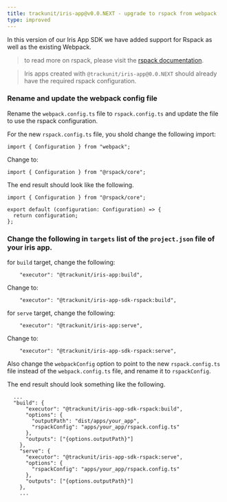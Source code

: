 ```yaml
---
title: trackunit/iris-app@v0.0.NEXT - upgrade to rspack from webpack
type: improved
---
```


In this version of our Iris App SDK we have added support for Rspack as well as the existing Webpack.
> to read more on rspack, please visit the [rspack documentation](https://rspack.dev/).

> Iris apps created with `@trackunit/iris-app@0.0.NEXT` should already have the required rspack configuration.

### Rename and update the webpack config file

Rename the `webpack.config.ts` file to `rspack.config.ts` and update the file to use the rspack configuration.

For the new `rspack.config.ts` file, you shold change the following import:
```
import { Configuration } from "webpack";
```
Change to: 
```
import { Configuration } from "@rspack/core";
```
The end result should look like the following.
```
import { Configuration } from "@rspack/core";

export default (configuration: Configuration) => {
  return configuration;
};
```

### Change the following in `targets` list of the `project.json` file of your iris app.

for `build` target, change the following:
```
    "executor": "@trackunit/iris-app:build",
```
Change to: 
```
    "executor": "@trackunit/iris-app-sdk-rspack:build",
```

for `serve` target, change the following:
```
    "executor": "@trackunit/iris-app:serve",
```
Change to: 
```
    "executor": "@trackunit/iris-app-sdk-rspack:serve",
```

Also change the `webpackConfig` option to point to the new `rspack.config.ts` file instead of the `webpack.config.ts` file, and rename it to `rspackConfig`.

The end result should look something like the following.

```
  ...
  "build": {
      "executor": "@trackunit/iris-app-sdk-rspack:build",
      "options": { 
        "outputPath": "dist/apps/your_app", 
        "rspackConfig": "apps/your_app/rspack.config.ts" 
      },
      "outputs": ["{options.outputPath}"]
    },
    "serve": {
      "executor": "@trackunit/iris-app-sdk-rspack:serve",
      "options": { 
        "rspackConfig": "apps/your_app/rspack.config.ts" 
      },
      "outputs": ["{options.outputPath}"]
    },
    ...
```
